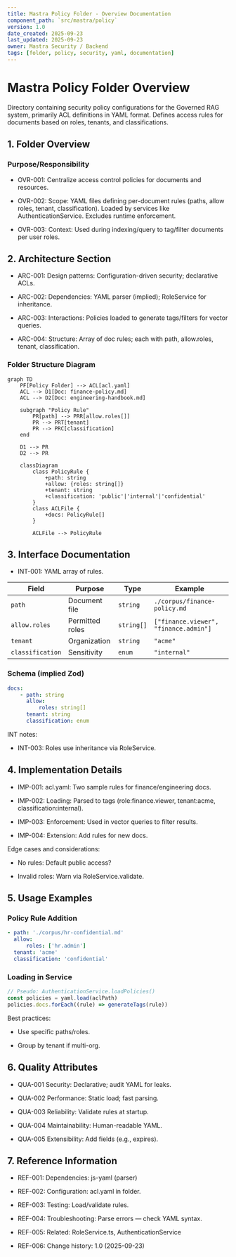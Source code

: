 ```yaml
---
title: Mastra Policy Folder - Overview Documentation
component_path: `src/mastra/policy`
version: 1.0
date_created: 2025-09-23
last_updated: 2025-09-23
owner: Mastra Security / Backend
tags: [folder, policy, security, yaml, documentation]
---
```


# Mastra Policy Folder Overview

Directory containing security policy configurations for the Governed RAG system, primarily ACL definitions in YAML format. Defines access rules for documents based on roles, tenants, and classifications.

## 1. Folder Overview

### Purpose/Responsibility

- OVR-001: Centralize access control policies for documents and resources.

- OVR-002: Scope: YAML files defining per-document rules (paths, allow roles, tenant, classification). Loaded by services like AuthenticationService. Excludes runtime enforcement.

- OVR-003: Context: Used during indexing/query to tag/filter documents per user roles.

## 2. Architecture Section

- ARC-001: Design patterns: Configuration-driven security; declarative ACLs.

- ARC-002: Dependencies: YAML parser (implied); RoleService for inheritance.

- ARC-003: Interactions: Policies loaded to generate tags/filters for vector queries.

- ARC-004: Structure: Array of doc rules; each with path, allow.roles, tenant, classification.

### Folder Structure Diagram

```mermaid
graph TD
    PF[Policy Folder] --> ACL[acl.yaml]
    ACL --> D1[Doc: finance-policy.md]
    ACL --> D2[Doc: engineering-handbook.md]

    subgraph "Policy Rule"
        PR[path] --> PRR[allow.roles[]]
        PR --> PRT[tenant]
        PR --> PRC[classification]
    end

    D1 --> PR
    D2 --> PR

    classDiagram
        class PolicyRule {
            +path: string
            +allow: {roles: string[]}
            +tenant: string
            +classification: 'public'|'internal'|'confidential'
        }
        class ACLFile {
            +docs: PolicyRule[]
        }

        ACLFile --> PolicyRule
```

## 3. Interface Documentation

- INT-001: YAML array of rules.

| Field            | Purpose         | Type       | Example                               |
| ---------------- | --------------- | ---------- | ------------------------------------- |
| `path`           | Document file   | `string`   | `./corpus/finance-policy.md`          |
| `allow.roles`    | Permitted roles | `string[]` | `["finance.viewer", "finance.admin"]` |
| `tenant`         | Organization    | `string`   | `"acme"`                              |
| `classification` | Sensitivity     | `enum`     | `"internal"`                          |

### Schema (implied Zod)

```yaml
docs:
    - path: string
      allow:
          roles: string[]
      tenant: string
      classification: enum
```

INT notes:

- INT-003: Roles use inheritance via RoleService.

## 4. Implementation Details

- IMP-001: acl.yaml: Two sample rules for finance/engineering docs.

- IMP-002: Loading: Parsed to tags (role:finance.viewer, tenant:acme, classification:internal).

- IMP-003: Enforcement: Used in vector queries to filter results.

- IMP-004: Extension: Add rules for new docs.

Edge cases and considerations:

- No rules: Default public access?

- Invalid roles: Warn via RoleService.validate.

## 5. Usage Examples

### Policy Rule Addition

```yaml
- path: './corpus/hr-confidential.md'
  allow:
      roles: ['hr.admin']
  tenant: 'acme'
  classification: 'confidential'
```

### Loading in Service

```ts
// Pseudo: AuthenticationService.loadPolicies()
const policies = yaml.load(aclPath)
policies.docs.forEach((rule) => generateTags(rule))
```

Best practices:

- Use specific paths/roles.

- Group by tenant if multi-org.

## 6. Quality Attributes

- QUA-001 Security: Declarative; audit YAML for leaks.

- QUA-002 Performance: Static load; fast parsing.

- QUA-003 Reliability: Validate rules at startup.

- QUA-004 Maintainability: Human-readable YAML.

- QUA-005 Extensibility: Add fields (e.g., expires).

## 7. Reference Information

- REF-001: Dependencies: js-yaml (parser)

- REF-002: Configuration: acl.yaml in folder.

- REF-003: Testing: Load/validate rules.

- REF-004: Troubleshooting: Parse errors — check YAML syntax.

- REF-005: Related: RoleService.ts, AuthenticationService

- REF-006: Change history: 1.0 (2025-09-23)
